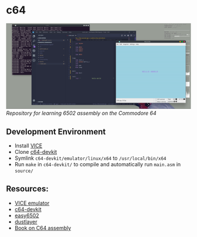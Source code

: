 # c64
![image](screenshot.png)
_Repository for learning 6502 assembly on the Commodore 64_

## Development Environment
- Install [VICE](http://vice-emu.sourceforge.net/vice_toc.html)
- Clone [c64-devkit](https://github.com/cliffordcarnmo/c64-devkit)
- Symlink `c64-devkit/emulator/linux/x64` to `/usr/local/bin/x64`
- Run `make` in `c64-devkit/` to compile and automatically run
 `main.asm` in `source/`

## Resources:
- [VICE emulator](http://vice-emu.sourceforge.net/vice_toc.html)
- [c64-devkit](https://github.com/cliffordcarnmo/c64-devkit)
- [easy6502](https://skilldrick.github.io/easy6502/)
- [dustlayer](https://dustlayer.com/tutorials)
- [Book on C64 assembly](http://69.60.118.202/books/commodore/books/Machine_Language_for_the_Commodore_Revised_and_Expanded_Edition.zip)

